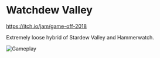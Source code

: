 # Watchdew Valley
https://itch.io/jam/game-off-2018

Extremely loose hybrid of Stardew Valley and Hammerwatch.

![Gameplay](https://github.com/jnadro/farm_jam/blob/master/screenshots/gameplay.JPG)
